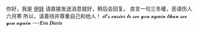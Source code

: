 你好，我是 [伊娃](https://t.me/I23uuBot) 请直接发送消息就好，稍后会回复。
良言一句三冬暖，恶语伤人六月寒 
所以，请善待并尊重自己和他人！
𝓲𝓽'𝓼 𝓮𝓪𝓼𝓲𝓮𝓻 𝓽𝓸 𝓼𝓮𝓮 𝔂𝓸𝓾 𝓪𝓰𝓪𝓲𝓷 𝓽𝓱𝓪𝓷 𝓼𝓮𝓮 𝔂𝓸𝓾 𝓪𝓰𝓪𝓲𝓷
             ---𝑬𝒗𝒂 𝑫𝒂𝒗𝒊𝒔
